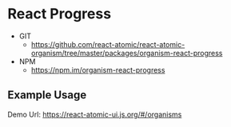 React Progress
===============
<!--hidden-->
   * GIT
      * https://github.com/react-atomic/react-atomic-organism/tree/master/packages/organism-react-progress 
   * NPM
      * https://npm.im/organism-react-progress

## Example Usage
Demo Url:
https://react-atomic-ui.js.org/#/organisms
<!--/hidden-->



